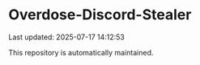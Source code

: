 # Overdose-Discord-Stealer

Last updated: 2025-07-17 14:12:53

This repository is automatically maintained.
